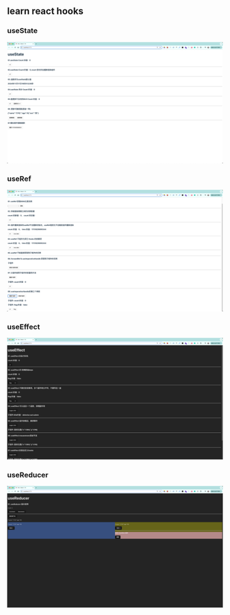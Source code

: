 ## learn react hooks

### useState
<img src="./views/useState.png"/>

### useRef
<img src="./views/useRef.png"/>

### useEffect
<img src="./views/useEffect.png"/>

### useReducer
<img src="./views/useReducer.png"/>
